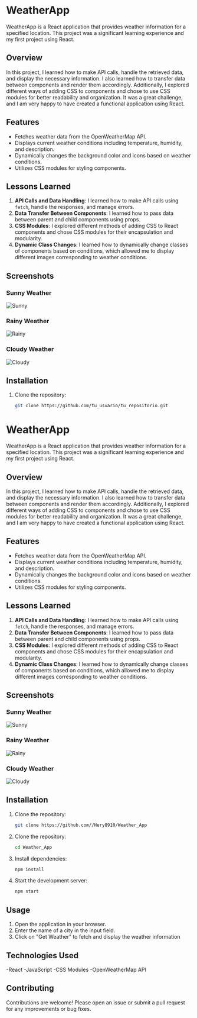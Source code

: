# WeatherApp

WeatherApp is a React application that provides weather information for a specified location. This project was a significant learning experience and my first project using React.

## Overview

In this project, I learned how to make API calls, handle the retrieved data, and display the necessary information. I also learned how to transfer data between components and render them accordingly. Additionally, I explored different ways of adding CSS to components and chose to use CSS modules for better readability and organization. It was a great challenge, and I am very happy to have created a functional application using React.

## Features

- Fetches weather data from the OpenWeatherMap API.
- Displays current weather conditions including temperature, humidity, and description.
- Dynamically changes the background color and icons based on weather conditions.
- Utilizes CSS modules for styling components.

## Lessons Learned

1. **API Calls and Data Handling**: I learned how to make API calls using `fetch`, handle the responses, and manage errors. 
2. **Data Transfer Between Components**: I learned how to pass data between parent and child components using props.
3. **CSS Modules**: I explored different methods of adding CSS to React components and chose CSS modules for their encapsulation and modularity.
4. **Dynamic Class Changes**: I learned how to dynamically change classes of components based on conditions, which allowed me to display different images corresponding to weather conditions.

## Screenshots

### Sunny Weather
![Sunny](./src/images/sunnyExample.png)

### Rainy Weather
![Rainy](./src/images/rainExample.png)

### Cloudy Weather
![Cloudy](./src/images/cloudyExample.png)

## Installation

1. Clone the repository:
   ```bash
   git clone https://github.com/tu_usuario/tu_repositorio.git

# WeatherApp

WeatherApp is a React application that provides weather information for a specified location. This project was a significant learning experience and my first project using React.

## Overview

In this project, I learned how to make API calls, handle the retrieved data, and display the necessary information. I also learned how to transfer data between components and render them accordingly. Additionally, I explored different ways of adding CSS to components and chose to use CSS modules for better readability and organization. It was a great challenge, and I am very happy to have created a functional application using React.

## Features

- Fetches weather data from the OpenWeatherMap API.
- Displays current weather conditions including temperature, humidity, and description.
- Dynamically changes the background color and icons based on weather conditions.
- Utilizes CSS modules for styling components.

## Lessons Learned

1. **API Calls and Data Handling**: I learned how to make API calls using `fetch`, handle the responses, and manage errors. 
2. **Data Transfer Between Components**: I learned how to pass data between parent and child components using props.
3. **CSS Modules**: I explored different methods of adding CSS to React components and chose CSS modules for their encapsulation and modularity.
4. **Dynamic Class Changes**: I learned how to dynamically change classes of components based on conditions, which allowed me to display different images corresponding to weather conditions.

## Screenshots

### Sunny Weather
![Sunny](./src/images/sunnyExample.png)

### Rainy Weather
![Rainy](./src/images/rainExample.png)

### Cloudy Weather
![Cloudy](./src/images/cloudyExample.png)

## Installation

1. Clone the repository:
   ```bash
   git clone https://github.com//Hery8910/Weather_App

2. Clone the repository:
      ```bash
   cd Weather_App
      
3. Install dependencies:
      ```bash
   npm install
4. Start the development server:
      ```bash
   npm start

## Usage
1. Open the application in your browser.
2. Enter the name of a city in the input field.
3. Click on "Get Weather" to fetch and display the weather information

## Technologies Used
-React
-JavaScript
-CSS Modules
-OpenWeatherMap API

## Contributing
Contributions are welcome! Please open an issue or submit a pull request for any improvements or bug fixes.
